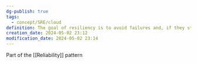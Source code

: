 ```yaml
---
dg-publish: true
tags:
  - concept/SRE/cloud
definition: The goal of resiliency is to avoid failures and, if they still occur, to return your application to a fully functioning state.
creation_date: 2024-05-02 23:12
modification_date: 2024-05-02 23:14
---
```

Part of the [[Reliability]] pattern
